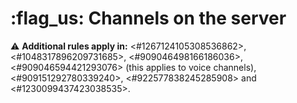 # :flag_us: Channels on the server
:warning: **Additional rules apply in:** <#1267124105308536862>, <#1048317896209731685>, <#909046498166186036>, <#909046594421293076> (this applies to voice channels), <#909151292780339240>, <#922577838245285908> and <#1230099437423038535>.